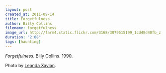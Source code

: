 ```yaml
---
layout: post
created_at: 2011-09-14
title: Forgetfulness
author: Billy Collins
filename: forgetfulness
image_url: http://farm4.static.flickr.com/3168/3079615199_1cd48d40fb_z.jpg?zz=1
duration: "2:08"
tags: [haunting]
---
```


_Forgetfulness_.  Billy Collins.  1990.

Photo by [Leanda Xavian](http://www.flickr.com/photos/lxavian/3079615199/).
